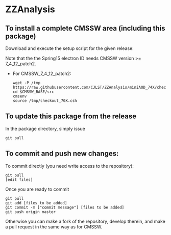 ZZAnalysis
==========

To install a complete CMSSW area (including this package)
------------------------------
Download and execute the setup script for the given release:

Note that the the Spring15 electron ID needs CMSSW version >= 7_4_12_patch2.
*   For CMSSW_7_4_12_patch2:

    ```
    wget -P /tmp https://raw.githubusercontent.com/CJLST/ZZAnalysis/miniAOD_74X/checkout_70X.csh
    cd $CMSSW_BASE/src
    cmsenv
    source /tmp/checkout_70X.csh
    ```

To update this package from the release
------------------------------------------
In the package directory, simply issue
```
git pull
```

To commit and push new changes:
------------------------------
To commit directly (you need write access to the repository):
```
git pull
[edit files]
```
Once you are ready to commit
```
git pull
git add [files to be added]
git commit -m ["commit message"] [files to be added]
git push origin master
```

Otherwise you can make a fork of the repository, develop therein, and make a pull request in the same way as for CMSSW.
